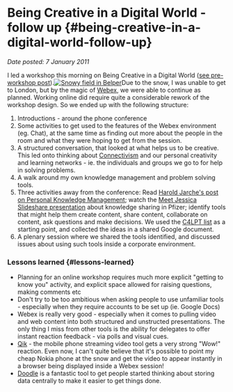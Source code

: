 # Being Creative in a Digital World - follow up {#being-creative-in-a-digital-world-follow-up}

_Date posted: 7 January 2011_

I led a workshop this morning on Being Creative in a Digital World ([see pre-workshop post](http://www.learningconversations.co.uk/main/index.php/2010/11/01/being-creative-in-digital-world?blog=5)).[![Snowy field in Belper](./assets/snow_field.jpg "Snowy field in Belper")](./assets/snow_field.jpg)Due to the snow, I was unable to get to London, but by the magic of [Webex](http://www.webex.com/), we were able to continue as planned. Working online did require quite a considerable rework of the workshop design. So we ended up with the following structure:

1.  Introductions - around the phone conference
2.  Some activities to get used to the features of the Webex environment (eg. Chat), at the same time as finding out more about the people in the room and what they were hoping to get from the session.
3.  A structured conversation, that looked at what helps us to be creative. This led onto thinking about [Connectivism](http://www.connectivism.ca/about.html) and our personal creativity and learning networks - ie. the individuals and groups we go to for help in solving problems.
4.  A walk around my own knowledge management and problem solving tools.
5.  Three activities away from the conference: Read [Harold Jarche's post on Personal Knowledge Management](http://www.jarche.com/2009/03/sense-making-with-pkm/); watch the [Meet Jessica Slideshare presentation](http://www.slideshare.net/bengardner135/meet-jessica) about knowledge sharing in Pfizer; identify tools that might help them create content, share content, collaborate on content, ask questions and make decisions. We used the [C4LPT list](http://www.c4lpt.co.uk/Directory/index.html) as a starting point, and collected the ideas in a shared Google document.
6.  A plenary session where we shared the tools identified, and discussed issues about using such tools inside a corporate environment.

### Lessons learned {#lessons-learned}

*   Planning for an online workshop requires much more explicit "getting to know you" activity, and explicit space allowed for raising questions, making comments etc
*   Don't try to be too ambitious when asking people to use unfamiliar tools - especially when they require accounts to be set up (ie. Google Docs)
*   Webex is really very good - especially when it comes to pulling video and web content into both structured and unstructed presentations. The only thing I miss from other tools is the ability for delegates to offer instant reaction feedback - via polls and visual cues.
*   [Qik](http://qik.com/) - the mobile phone streaming video tool gets a very strong "Wow!" reaction. Even now, I can't quite believe that it's possible to point my cheap Nokia phone at the snow and get the video to appear instantly in a browser being displayed inside a Webex session!
*   [Doodle](http://www.doodle.com/) is a fantastic tool to get people started thinking about storing data centrally to make it easier to get things done.